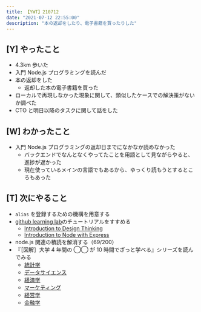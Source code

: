 ```yaml
---
title: 【YWT】210712
date: "2021-07-12 22:55:00"
description: "本の返却をしたり、電子書籍を買ったりした"
---
```


## [Y] やったこと

- 4.3km 歩いた
- 入門 Node.js プログラミングを読んだ
- 本の返却をした
  - 返却した本の電子書籍を買った
- ローカルで再現しなかった現象に関して、類似したケースでの解決策がないか調べた
- CTO と明日以降のタスクに関して話をした

## [W] わかったこと

- 入門 Node.js プログラミングの返却日までになかなか読めなかった
  - バックエンドでなんとなくやってたことを用語として見ながらやると、進捗が遅かった
  - 現在使っているメインの言語でもあるから、ゆっくり読もうとするところもあった

## [T] 次にやること

- `alias` を登録するための機構を用意する
- [github learning lab](https://lab.github.com/githubtraining)のチュートリアルをすすめる
  - [Introduction to Design Thinking](https://lab.github.com/githubtraining/introduction-to-design-thinking)
  - [Introduction to Node with Express](https://lab.github.com/everydeveloper/introduction-to-node-with-express)
- node.js 関連の積読を解消する（69/200）
- 『［図解］大学 4 年間の ◯◯ が 10 時間でざっと学べる』シリーズを読んでみる
  - [統計学](https://www.amazon.co.jp/dp/B07PXB4NN9)
  - [データサイエンス](https://www.amazon.co.jp/dp/B07XNW3TQM)
  - [経済学](https://www.amazon.co.jp/dp/B01KNLFHH6)
  - [マーケティング](https://www.amazon.co.jp/dp/B07BNC2SV3)
  - [経営学](https://www.amazon.co.jp/dp/B071SKDF3L)
  - [金融学](https://www.amazon.co.jp/dp/B07BB6Z7FW)

<!-- https://twitter.com/camomile_cafe/status/1414587399741399046?s=20 -->
